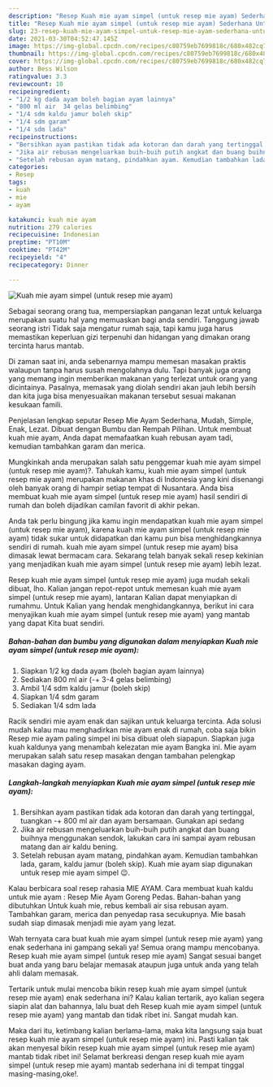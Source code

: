```yaml
---
description: "Resep Kuah mie ayam simpel (untuk resep mie ayam) Sederhana Untuk Jualan"
title: "Resep Kuah mie ayam simpel (untuk resep mie ayam) Sederhana Untuk Jualan"
slug: 23-resep-kuah-mie-ayam-simpel-untuk-resep-mie-ayam-sederhana-untuk-jualan
date: 2021-03-30T04:52:47.145Z
image: https://img-global.cpcdn.com/recipes/c80759eb7699818c/680x482cq70/kuah-mie-ayam-simpel-untuk-resep-mie-ayam-foto-resep-utama.jpg
thumbnail: https://img-global.cpcdn.com/recipes/c80759eb7699818c/680x482cq70/kuah-mie-ayam-simpel-untuk-resep-mie-ayam-foto-resep-utama.jpg
cover: https://img-global.cpcdn.com/recipes/c80759eb7699818c/680x482cq70/kuah-mie-ayam-simpel-untuk-resep-mie-ayam-foto-resep-utama.jpg
author: Bess Wilson
ratingvalue: 3.3
reviewcount: 10
recipeingredient:
- "1/2 kg dada ayam boleh bagian ayam lainnya"
- "800 ml air  34 gelas belimbing"
- "1/4 sdm kaldu jamur boleh skip"
- "1/4 sdm garam"
- "1/4 sdm lada"
recipeinstructions:
- "Bersihkan ayam pastikan tidak ada kotoran dan darah yang tertinggal, tuangkan -+ 800 ml air dan ayam bersamaan. Gunakan api sedang"
- "Jika air rebusan mengeluarkan buih-buih putih angkat dan buang buihnya menggunakan sendok, lakukan cara ini sampai ayam rebusan matang dan air kaldu bening."
- "Setelah rebusan ayam matang, pindahkan ayam. Kemudian tambahkan lada, garam, kaldu jamur (boleh skip). Kuah mie ayam siap digunakan untuk resep mie ayam simpel 😉."
categories:
- Resep
tags:
- kuah
- mie
- ayam

katakunci: kuah mie ayam 
nutrition: 279 calories
recipecuisine: Indonesian
preptime: "PT10M"
cooktime: "PT42M"
recipeyield: "4"
recipecategory: Dinner

---
```



![Kuah mie ayam simpel (untuk resep mie ayam)](https://img-global.cpcdn.com/recipes/c80759eb7699818c/680x482cq70/kuah-mie-ayam-simpel-untuk-resep-mie-ayam-foto-resep-utama.jpg)

Sebagai seorang orang tua, mempersiapkan panganan lezat untuk keluarga merupakan suatu hal yang memuaskan bagi anda sendiri. Tanggung jawab seorang istri Tidak saja mengatur rumah saja, tapi kamu juga harus memastikan keperluan gizi terpenuhi dan hidangan yang dimakan orang tercinta harus mantab.

Di zaman  saat ini, anda sebenarnya mampu memesan masakan praktis walaupun tanpa harus susah mengolahnya dulu. Tapi banyak juga orang yang memang ingin memberikan makanan yang terlezat untuk orang yang dicintainya. Pasalnya, memasak yang diolah sendiri akan jauh lebih bersih dan kita juga bisa menyesuaikan makanan tersebut sesuai makanan kesukaan famili. 

Penjelasan lengkap seputar Resep Mie Ayam Sederhana, Mudah, Simple, Enak, Lezat. Dibuat dengan Bumbu dan Rempah Pilihan. Untuk membuat kuah mie ayam, Anda dapat memafaatkan kuah rebusan ayam tadi, kemudian tambahkan garam dan merica.

Mungkinkah anda merupakan salah satu penggemar kuah mie ayam simpel (untuk resep mie ayam)?. Tahukah kamu, kuah mie ayam simpel (untuk resep mie ayam) merupakan makanan khas di Indonesia yang kini disenangi oleh banyak orang di hampir setiap tempat di Nusantara. Anda bisa membuat kuah mie ayam simpel (untuk resep mie ayam) hasil sendiri di rumah dan boleh dijadikan camilan favorit di akhir pekan.

Anda tak perlu bingung jika kamu ingin mendapatkan kuah mie ayam simpel (untuk resep mie ayam), karena kuah mie ayam simpel (untuk resep mie ayam) tidak sukar untuk didapatkan dan kamu pun bisa menghidangkannya sendiri di rumah. kuah mie ayam simpel (untuk resep mie ayam) bisa dimasak lewat bermacam cara. Sekarang telah banyak sekali resep kekinian yang menjadikan kuah mie ayam simpel (untuk resep mie ayam) lebih lezat.

Resep kuah mie ayam simpel (untuk resep mie ayam) juga mudah sekali dibuat, lho. Kalian jangan repot-repot untuk memesan kuah mie ayam simpel (untuk resep mie ayam), lantaran Kalian dapat menyiapkan di rumahmu. Untuk Kalian yang hendak menghidangkannya, berikut ini cara menyajikan kuah mie ayam simpel (untuk resep mie ayam) yang mantab yang dapat Kita buat sendiri.

<!--inarticleads1-->

##### Bahan-bahan dan bumbu yang digunakan dalam menyiapkan Kuah mie ayam simpel (untuk resep mie ayam):

1. Siapkan 1/2 kg dada ayam (boleh bagian ayam lainnya)
1. Sediakan 800 ml air (-+ 3-4 gelas belimbing)
1. Ambil 1/4 sdm kaldu jamur (boleh skip)
1. Siapkan 1/4 sdm garam
1. Sediakan 1/4 sdm lada


Racik sendiri mie ayam enak dan sajikan untuk keluarga tercinta. Ada solusi mudah kalau mau menghadirkan mie ayam enak di rumah, coba saja bikin Resep mie ayam paling simpel ini bisa dibuat oleh siapapun. Siapkan juga kuah kaldunya yang menambah kelezatan mie ayam Bangka ini. Mie ayam merupakan salah satu resep masakan dengan tambahan pelengkap masakan daging ayam. 

<!--inarticleads2-->

##### Langkah-langkah menyiapkan Kuah mie ayam simpel (untuk resep mie ayam):

1. Bersihkan ayam pastikan tidak ada kotoran dan darah yang tertinggal, tuangkan -+ 800 ml air dan ayam bersamaan. Gunakan api sedang
1. Jika air rebusan mengeluarkan buih-buih putih angkat dan buang buihnya menggunakan sendok, lakukan cara ini sampai ayam rebusan matang dan air kaldu bening.
1. Setelah rebusan ayam matang, pindahkan ayam. Kemudian tambahkan lada, garam, kaldu jamur (boleh skip). Kuah mie ayam siap digunakan untuk resep mie ayam simpel 😉.


Kalau berbicara soal resep rahasia MIE AYAM. Cara membuat kuah kaldu untuk mie ayam : Resep Mie Ayam Goreng Pedas. Bahan-bahan yang dibutuhkan Untuk kuah mie, rebus kembali air sisa rebusan ayam. Tambahkan garam, merica dan penyedap rasa secukupnya. Mie basah sudah siap dimasak menjadi mie ayam yang lezat. 

Wah ternyata cara buat kuah mie ayam simpel (untuk resep mie ayam) yang enak sederhana ini gampang sekali ya! Semua orang mampu mencobanya. Resep kuah mie ayam simpel (untuk resep mie ayam) Sangat sesuai banget buat anda yang baru belajar memasak ataupun juga untuk anda yang telah ahli dalam memasak.

Tertarik untuk mulai mencoba bikin resep kuah mie ayam simpel (untuk resep mie ayam) enak sederhana ini? Kalau kalian tertarik, ayo kalian segera siapin alat dan bahannya, lalu buat deh Resep kuah mie ayam simpel (untuk resep mie ayam) yang mantab dan tidak ribet ini. Sangat mudah kan. 

Maka dari itu, ketimbang kalian berlama-lama, maka kita langsung saja buat resep kuah mie ayam simpel (untuk resep mie ayam) ini. Pasti kalian tak akan menyesal bikin resep kuah mie ayam simpel (untuk resep mie ayam) mantab tidak ribet ini! Selamat berkreasi dengan resep kuah mie ayam simpel (untuk resep mie ayam) mantab sederhana ini di tempat tinggal masing-masing,oke!.

